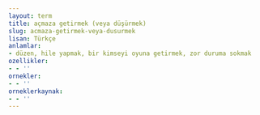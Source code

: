 ```yaml
---
layout: term
title: açmaza getirmek (veya düşürmek)
slug: acmaza-getirmek-veya-dusurmek
lisan: Türkçe
anlamlar:
- düzen, hile yapmak, bir kimseyi oyuna getirmek, zor duruma sokmak
ozellikler:
- - ''
ornekler:
- - ''
orneklerkaynak:
- - ''
---
```

